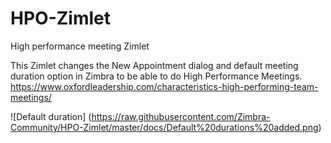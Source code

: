 # HPO-Zimlet
High performance meeting Zimlet

This Zimlet changes the New Appointment dialog and default meeting duration option in Zimbra to be able to do High Performance Meetings. 
https://www.oxfordleadership.com/characteristics-high-performing-team-meetings/

![Default duration]
(https://raw.githubusercontent.com/Zimbra-Community/HPO-Zimlet/master/docs/Default%20durations%20added.png)

